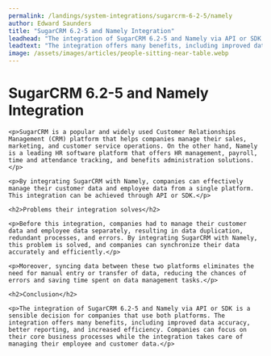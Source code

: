 ```yaml
---
permalink: /landings/system-integrations/sugarcrm-6-2-5/namely
author: Edward Saunders
title: "SugarCRM 6.2-5 and Namely Integration"
leadhead: "The integration of SugarCRM 6.2-5 and Namely via API or SDK is a sensible decision for companies that use both platforms"
leadtext: "The integration offers many benefits, including improved data accuracy, better reporting, and increased efficiency. Companies can focus on their core business processes while the integration takes care of managing their employee and customer data."
image: /assets/images/articles/people-sitting-near-table.webp
---
```

<div class="arttext">    <h1>SugarCRM 6.2-5 and Namely Integration</h1>
    
    <p>SugarCRM is a popular and widely used Customer Relationships Management (CRM) platform that helps companies manage their sales, marketing, and customer service operations. On the other hand, Namely is a leading HR software platform that offers HR management, payroll, time and attendance tracking, and benefits administration solutions.</p>

    <p>By integrating SugarCRM with Namely, companies can effectively manage their customer data and employee data from a single platform. This integration can be achieved through API or SDK.</p>

    <h2>Problems their integration solves</h2>

    <p>Before this integration, companies had to manage their customer data and employee data separately, resulting in data duplication, redundant processes, and errors. By integrating SugarCRM with Namely, this problem is solved, and companies can synchronize their data accurately and efficiently.</p>

    <p>Moreover, syncing data between these two platforms eliminates the need for manual entry or transfer of data, reducing the chances of errors and saving time spent on data management tasks.</p>

    <h2>Conclusion</h2>

    <p>The integration of SugarCRM 6.2-5 and Namely via API or SDK is a sensible decision for companies that use both platforms. The integration offers many benefits, including improved data accuracy, better reporting, and increased efficiency. Companies can focus on their core business processes while the integration takes care of managing their employee and customer data.</p>
</div>